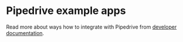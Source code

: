 # Pipedrive example apps

Read more about ways how to integrate with Pipedrive from [developer documentation](https://pipedrive.readme.io/docs).

